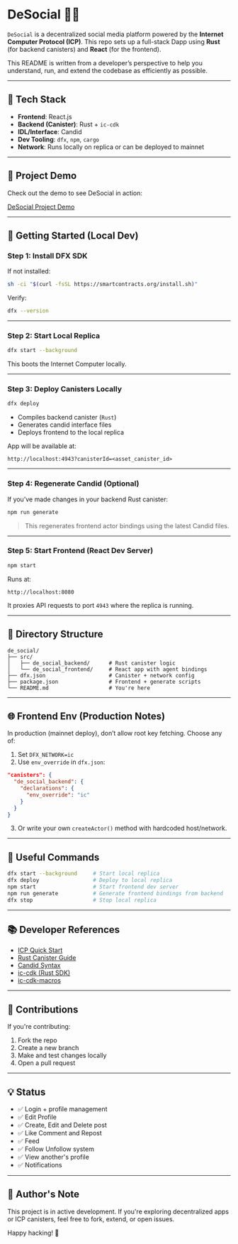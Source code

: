 # DeSocial 🧑‍💻

`DeSocial` is a decentralized social media platform powered by the **Internet Computer Protocol (ICP)**. This repo sets up a full-stack Dapp using **Rust** (for backend canisters) and **React** (for the frontend).

This README is written from a developer’s perspective to help you understand, run, and extend the codebase as efficiently as possible.

---

## 🧱 Tech Stack

- **Frontend**: React.js
- **Backend (Canister)**: Rust + `ic-cdk`
- **IDL/Interface**: Candid
- **Dev Tooling**: `dfx`, `npm`, `cargo`
- **Network**: Runs locally on replica or can be deployed to mainnet

---

## 🎥 Project Demo

Check out the demo to see DeSocial in action:

[DeSocial Project Demo](https://youtu.be/briaX8L_Uz0?si=XkmSySfYJddWEdZa)

---
## 🚀 Getting Started (Local Dev)

### Step 1: Install DFX SDK

If not installed:

```bash
sh -ci "$(curl -fsSL https://smartcontracts.org/install.sh)"
```

Verify:

```bash
dfx --version
```

---

### Step 2: Start Local Replica

```bash
dfx start --background
```

This boots the Internet Computer locally.

---

### Step 3: Deploy Canisters Locally

```bash
dfx deploy
```

- Compiles backend canister (`Rust`)
- Generates candid interface files
- Deploys frontend to the local replica

App will be available at:

```
http://localhost:4943?canisterId=<asset_canister_id>
```

---

### Step 4: Regenerate Candid (Optional)

If you’ve made changes in your backend Rust canister:

```bash
npm run generate
```

> This regenerates frontend actor bindings using the latest Candid files.

---

### Step 5: Start Frontend (React Dev Server)

```bash
npm start
```

Runs at:

```
http://localhost:8080
```

It proxies API requests to port `4943` where the replica is running.

---

## 📁 Directory Structure

```
de_social/
├── src/
│   ├── de_social_backend/      # Rust canister logic
│   └── de_social_frontend/     # React app with agent bindings
├── dfx.json                    # Canister + network config
├── package.json                # Frontend + generate scripts
└── README.md                   # You're here
```

---

## 🌐 Frontend Env (Production Notes)

In production (mainnet deploy), don’t allow root key fetching. Choose any of:

1. Set `DFX_NETWORK=ic`
2. Use `env_override` in `dfx.json`:

```json
"canisters": {
  "de_social_backend": {
    "declarations": {
      "env_override": "ic"
    }
  }
}
```

3. Or write your own `createActor()` method with hardcoded host/network.

---

## 🧪 Useful Commands

```bash
dfx start --background     # Start local replica
dfx deploy                 # Deploy to local replica
npm start                  # Start frontend dev server
npm run generate           # Generate frontend bindings from backend
dfx stop                   # Stop local replica
```

---

## 📚 Developer References

- [ICP Quick Start](https://internetcomputer.org/docs/current/developer-docs/setup/deploy-locally)
- [Rust Canister Guide](https://internetcomputer.org/docs/current/developer-docs/backend/rust/)
- [Candid Syntax](https://internetcomputer.org/docs/current/developer-docs/backend/candid/)
- [ic-cdk (Rust SDK)](https://docs.rs/ic-cdk)
- [ic-cdk-macros](https://docs.rs/ic-cdk-macros)

---

## 🤝 Contributions

If you're contributing:

1. Fork the repo
2. Create a new branch
3. Make and test changes locally
4. Open a pull request

---

## 💡 Status

- ✅ Login + profile management
- ✅ Edit Profile
- ✅ Create, Edit and Delete post
- ✅ Like Comment and Repost
- ✅ Feed
- ✅ Follow Unfollow system
- ✅ View another's profile
- ✅ Notifications

---

## 🙌 Author's Note

This project is in active development. If you're exploring decentralized apps or ICP canisters, feel free to fork, extend, or open issues.

Happy hacking! 🚀
